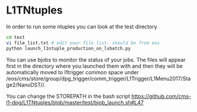 # L1TNtuples

In order to run some ntuples you can look at the test directory

```bash
cd test
vi file_list.txt # edit your file list. should be from eos
python launch_l1ntuple_production_on_lxbatch.py
```

You can use bjobs to monitor the status of your jobs.
The files will appear first in the directory where you launched them with and then they will be automatically moved to l1trigger common space under /eos/cms/store/group/dpg_trigger/comm_trigger/L1Trigger/L1Menu2017/Stage2/NanoDST/<your-user-name>/.

You can change the STOREPATH in the bash script https://github.com/cms-l1-dpg/L1TNtuples/blob/master/test/bjob_launch.sh#L47



